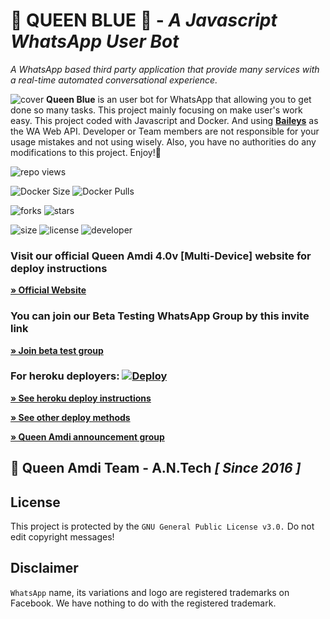 # **💙 QUEEN BLUE 💙** - _A Javascript WhatsApp User Bot_
*A WhatsApp based third party application that provide many services with a real-time automated conversational experience.*

![cover](https://github.com/technical-naveed/King-MD/blob/c23acbff2173e6872922cde763664f9c3afab208/IMG_20230430_122129.jpg) 
**Queen Blue** is an user bot for WhatsApp that allowing you to get done so many tasks. This project mainly focusing on make user's work easy. This project coded with Javascript and Docker. And using **[Baileys](https://github.com/adiwajshing/Baileys)** as the WA Web API. Developer or Team members are not responsible for your usage mistakes and not using wisely. Also, you have no authorities do any modifications to this project. Enjoy!🎈

![repo views](https://hits.seeyoufarm.com/api/count/incr/badge.svg?url=https%3A%2F%2Fgithub.com%2Ftechnical-naveed%2FQueenBlue&count_bg=%2379C83D&title_bg=%23555555&icon=gitpod.svg&icon_color=%23E7E7E7&title=Views&edge_flat=false)

![Docker Size](https://img.shields.io/docker/image-size/blackamda/queenamdi?style=flat&logo=docker&label=Docker+Size)
![Docker Pulls](https://img.shields.io/docker/pulls/blackamda/queenamdi?style=flat&logo=docker&label=Docker+Pulls)

![forks](https://img.shields.io/github/forks/BlackAmda/QueenAmdi?label=Forks&style=social)
![stars](https://img.shields.io/github/stars/BlackAmda/QueenAmdi?style=social)

![size](https://img.shields.io/github/repo-size/BlackAmda/QueenAmdi?color=purple&label=Repo%20Size&style=plastic)
![license](https://img.shields.io/github/license/BlackAmda/QueenAmdi?color=purple&label=License&style=plastic)
![developer](https://img.shields.io/static/v1?label=Author&message=Black%20Amda&color=purple&style=plastic)

### Visit our official Queen Amdi 4.0v [Multi-Device] website for deploy instructions

**[» Official Website](https://amdaniwasa.com)**

### You can join our Beta Testing WhatsApp Group by this invite link

**[» Join beta test group](https://chat.whatsapp.com/Kk9FcrtGYzX1xzky4b1aCJ)**

### For heroku deployers: [![Deploy](https://www.herokucdn.com/deploy/button.svg)](https://heroku.com/deploy)

**[» See heroku deploy instructions](https://amdaniwasa.com/#install)**

**[» See other deploy methods](https://amdaniwasa.com/#install)**

**[» Queen Amdi announcement group](https://chat.whatsapp.com/InYoHlt2aURC3Rie3l8ulR)**

## 🐝 Queen Amdi Team - A.N.Tech *[ Since 2016 ]*

 

## License
This project is protected by the `GNU General Public License v3.0.`
Do not edit copyright messages!

## Disclaimer
`WhatsApp` name, its variations and logo are registered trademarks on Facebook. We have nothing to do with the registered trademark.
